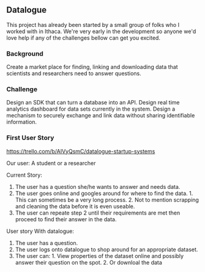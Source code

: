 Datalogue
---------

This project has already been started by a small group of folks who I worked with in Ithaca. We're very early in the development so anyone we'd love help if any of the challenges bellow can get you excited.

### Background

Create a market place for finding, linking and downloading data that scientists and researchers need to answer questions.

### Challenge

Design an SDK that can turn a database into an API. Design real time analytics dashboard for data sets currently in the system. Design a mechanism to securely exchange and link data without sharing identifiable information.  

### First User Story

https://trello.com/b/AIVyQsmC/datalogue-startup-systems

Our user: A student or a researcher

Current Story:
  1. The user has a question she/he wants to answer and needs data. 
  2. The user goes online and googles around for where to find the data.
    1. This can sometimes be a very long process.
    2. Not to mention scrapping and cleaning the data before it is even useable.
  3. The user can repeate step 2 until their requirements are met then proceed to find their answer in the data. 

User story With datalogue:
  1. The user has a question. 
  2. The user logs onto datalogue to shop around for an appropriate dataset.
  3. The user can: 
    1. View properties of the dataset online and possibly answer their question on the spot.
    2. Or downloal the data

